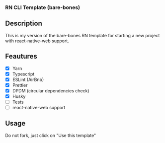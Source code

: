 ### RN CLI Template (bare-bones)

## Description

This is my version of the bare-bones RN template for starting a new project with react-native-web support.

## Feautures

- [x] Yarn
- [x] Typescript
- [x] ESLint (AirBnb)
- [x] Prettier
- [x] DPDM (circular dependencies check)
- [x] Husky
- [ ] Tests
- [ ] react-native-web support

## Usage

Do not fork, just click on "Use this template"
